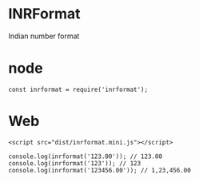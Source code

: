 # INRFormat
Indian number format

# node
	const inrformat = require('inrformat');

# Web
	<script src="dist/inrformat.mini.js"></script>

	console.log(inrformat('123.00')); // 123.00
	console.log(inrformat('123')); // 123
	console.log(inrformat('123456.00')); // 1,23,456.00